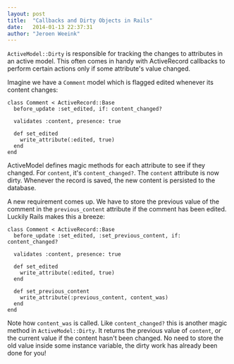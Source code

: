 ```yaml
---
layout: post
title:  "Callbacks and Dirty Objects in Rails"
date:   2014-01-13 22:37:31
author: "Jeroen Weeink"
---
```

`ActiveModel::Dirty` is responsible for tracking the changes to attributes in an active model. This often comes in handy with ActiveRecord callbacks to perform certain actions only if some attribute's value changed.

Imagine we have a `Comment` model which is flagged edited whenever its content changes:

    class Comment < ActiveRecord::Base
      before_update :set_edited, if: content_changed?

      validates :content, presence: true

      def set_edited
        write_attribute(:edited, true)
      end
    end

ActiveModel defines magic methods for each attribute to see if they changed. For `content`, it's `content_changed?`. The `content` attribute is now dirty. Whenever the record is saved, the new content is persisted to the database.

A new requirement comes up. We have to store the previous value of the comment in the `previous_content` attribute if the comment has been edited. Luckily Rails makes this a breeze:

    class Comment < ActiveRecord::Base
      before_update :set_edited, :set_previous_content, if: content_changed?

      validates :content, presence: true

      def set_edited
        write_attribute(:edited, true)
      end

      def set_previous_content
        write_attribute(:previous_content, content_was)
      end
    end

Note how `content_was` is called. Like `content_changed?` this is another magic method in `ActiveModel::Dirty`. It returns the previous value of `content`, or the current value if the content hasn't been changed. No need to store the old value inside some instance variable, the dirty work has already been done for you!
